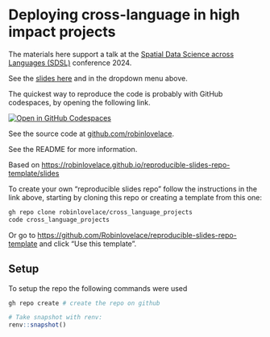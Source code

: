 # Deploying cross-language in high impact projects


The materials here support a talk at the [Spatial Data Science across
Languages (SDSL)](https://spatial-data-science.github.io/2024/)
conference 2024.

See the [slides here](slides) and in the dropdown menu above.

The quickest way to reproduce the code is probably with GitHub
codespaces, by opening the following link.

[![Open in GitHub
Codespaces](https://github.com/codespaces/badge.svg)](https://codespaces.new/Robinlovelace/cross_language_projects)

See the source code at
[github.com/robinlovelace](https://github.com/Robinlovelace/cross_language_projects).

See the README for more information.

Based on
https://robinlovelace.github.io/reproducible-slides-repo-template/slides

To create your own “reproducible slides repo” follow the instructions in
the link above, starting by cloning this repo or creating a template
from this one:

``` bash
gh repo clone robinlovelace/cross_language_projects
code cross_language_projects
```

Or go to
https://github.com/Robinlovelace/reproducible-slides-repo-template and
click “Use this template”.

## Setup

To setup the repo the following commands were used

``` bash
gh repo create # create the repo on github
```

``` r
# Take snapshot with renv:
renv::snapshot()
```
